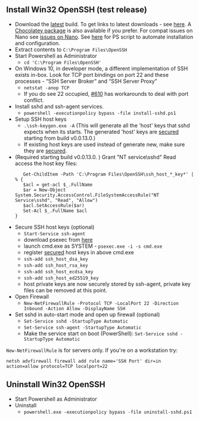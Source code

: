 ## Install Win32 OpenSSH (test release)

* Download the [latest](https://github.com/PowerShell/Win32-OpenSSH/releases/latest/) build. To get links to latest downloads - see [here](https://github.com/PowerShell/Win32-OpenSSH/wiki/How-to-retrieve-links-to-latest-packages). A [Chocolatey package](https://chocolatey.org/packages/openssh) is also available if you prefer. For compat issues on Nano see [issues on Nano](https://github.com/PowerShell/Win32-OpenSSH/issues/234). See [here](https://github.com/PowerShell/Win32-OpenSSH/issues/332) for PS script to automate installation and configuration.
* Extract contents to `C:\Program Files\OpenSSH`
* Start Powershell as Administrator
     * `cd 'C:\Program Files\OpenSSH'`
* On Windows 10, in developer mode, a different implementation of SSH exists in-box. Look for TCP port bindings on port 22 and these processes - “SSH Server Broker” and “SSH Server Proxy”
     * `netstat -anop TCP`
     * If you do see 22 occupied, [#610](https://github.com/PowerShell/Win32-OpenSSH/issues/610) has workarounds to deal with port conflict. 
* Install sshd and ssh-agent services. 
     * `powershell -executionpolicy bypass -file install-sshd.ps1`
* Setup SSH host keys 
     * `.\ssh-keygen.exe -A` (This will generate all the 'host' keys that sshd expects when its starts. The generated 'host' keys are [secured][Secure file] starting from build v0.0.13.0.)
     * If existing host keys are used instead of generate new, make sure they are [secured][Secure file].
* (Required starting build v0.0.13.0. ) Grant "NT service\sshd" Read access the host key files:
     ```
        Get-ChildItem -Path 'C:\Program Files\OpenSSH\ssh_host_*_key*' | % {    
        $acl = get-acl $_.FullName
        $ar = New-Object  System.Security.AccessControl.FileSystemAccessRule("NT Service\sshd", "Read", "Allow")
        $acl.SetAccessRule($ar)
        Set-Acl $_.FullName $acl
     }
     ```
* Secure SSH host keys (optional)
     * `Start-Service ssh-agent`
     * download psexec from [here](https://technet.microsoft.com/en-us/sysinternals/pstools)
     * launch cmd.exe as SYSTEM - `psexec.exe -i -s cmd.exe`
     * register [secured][Secure file] host keys in above cmd.exe
     * `ssh-add ssh_host_dsa_key`
     * `ssh-add ssh_host_rsa_key`
     * `ssh-add ssh_host_ecdsa_key`
     * `ssh-add ssh_host_ed25519_key`
     * host private keys are now securely stored by ssh-agent, private key files can be removed at this point.
* Open Firewall
     * `New-NetFirewallRule -Protocol TCP -LocalPort 22 -Direction Inbound -Action Allow -DisplayName SSH`
* Set sshd in auto-start mode and open up firewall (optional)
     * `Set-Service sshd -StartupType Automatic`
     * `Set-Service ssh-agent -StartupType Automatic`
     * Make the service start on boot (PowerShell): `Set-Service sshd -StartupType Automatic`

`New-NetFirewallRule` is for servers only. If you're on a workstation try:

```
netsh advfirewall firewall add rule name='SSH Port' dir=in action=allow protocol=TCP localport=22
```

## Uninstall Win32 OpenSSH

* Start Powershell as Administrator
* Uninstall
     * `powershell.exe -executionpolicy bypass -file uninstall-sshd.ps1`

[Secure file]: https://github.com/PowerShell/Win32-OpenSSH/wiki/Security-protection-of-various-files-in-win32-openssh